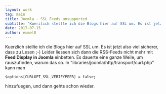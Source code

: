 ```yaml
---
layout: work
tag: main
title: Joomla - SSL Feeds unsupported
subtitle: "Kuerzlich stellte ich die Blogs hier auf SSL um. Es ist jetzt also viel sicherer, dass zu Lesen ;-) Leider liessen sich dann die RSS-Feeds nicht mehr mit Feed Display in Joomla einbetten. Es dauerte eine ganze Weile, um rauszufinden, warum das so. In&hellip;"
date: 2017-07-15
author: eumel8
---
```


Kuerzlich stellte ich die Blogs hier auf SSL um. Es ist jetzt also viel sicherer, dass zu Lesen ;-)
Leider liessen sich dann die RSS-Feeds nicht mehr mit <strong>Feed Display in Joomla</strong> einbetten. Es dauerte eine ganze Weile, um rauszufinden, warum das so. In "libraries/joomla/http/transport/curl.php" kann man
<!-- codeblock lang=php line=1 --><pre class="codeblock"><code>$options[CURLOPT_SSL_VERIFYPEER] = false;</code></pre><!-- /codeblock --> hinzufuegen, und dann gehts schon wieder.
